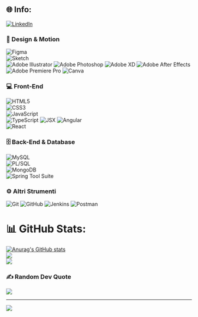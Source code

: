 
## 🌐 Info:
[![LinkedIn](https://img.shields.io/badge/LinkedIn-%230077B5.svg?logo=linkedin&logoColor=white)](https://linkedin.com/in/lorenzo-sijinardi) 

### 🎨 Design & Motion  
![Figma](https://img.shields.io/badge/Figma-%23F24E1E.svg?style=for-the-badge&logo=figma&logoColor=white)  
![Sketch](https://img.shields.io/badge/Sketch-%23FFB387.svg?style=for-the-badge&logo=sketch&logoColor=black)  
![Adobe Illustrator](https://img.shields.io/badge/Adobe%20Illustrator-%23FF9A00.svg?style=for-the-badge&logo=adobeillustrator&logoColor=white)
![Adobe Photoshop](https://img.shields.io/badge/Adobe%20Photoshop-%2331A8FF.svg?style=for-the-badge&logo=adobephotoshop&logoColor=white)
![Adobe XD](https://img.shields.io/badge/Adobe%20XD-%23FF61F6.svg?style=for-the-badge&logo=adobexd&logoColor=white)
![Adobe After Effects](https://img.shields.io/badge/Adobe%20After%20Effects-%239999FF.svg?style=for-the-badge&logo=aftereffects&logoColor=white)
![Adobe Premiere Pro](https://img.shields.io/badge/Adobe%20Premiere%20Pro-%239999FF.svg?style=for-the-badge&logo=premierepro&logoColor=white) 
![Canva](https://img.shields.io/badge/Canva-%2300C4CC.svg?style=for-the-badge&logo=canva&logoColor=white)  

### 💻 Front-End  
![HTML5](https://img.shields.io/badge/HTML5-%23E34F26.svg?style=for-the-badge&logo=html5&logoColor=white)  
![CSS3](https://img.shields.io/badge/CSS3-%231572B6.svg?style=for-the-badge&logo=css3&logoColor=white)  
![JavaScript](https://img.shields.io/badge/JavaScript-%23323330.svg?style=for-the-badge&logo=javascript&logoColor=%23F7DF1E)  
![TypeScript](https://img.shields.io/badge/TypeScript-%23007ACC.svg?style=for-the-badge&logo=typescript&logoColor=white)
![JSX](https://img.shields.io/badge/JSX-%23F7DF1E.svg?style=for-the-badge&logo=javascript&logoColor=black)
![Angular](https://img.shields.io/badge/Angular-%23DD0031.svg?style=for-the-badge&logo=angular&logoColor=white)  
![React](https://img.shields.io/badge/React-%2320232A.svg?style=for-the-badge&logo=react&logoColor=%2361DAFB)  

### 🗄️ Back-End & Database  
![MySQL](https://img.shields.io/badge/MySQL-%234479A1.svg?style=for-the-badge&logo=mysql&logoColor=white)  
![PL/SQL](https://img.shields.io/badge/PL%2FSQL-%23F80000.svg?style=for-the-badge&logo=oracle&logoColor=white)  
![MongoDB](https://img.shields.io/badge/MongoDB-%2347A248.svg?style=for-the-badge&logo=mongodb&logoColor=white)  
![Spring Tool Suite](https://img.shields.io/badge/Spring%20Tool%20Suite-%236DB33F.svg?style=for-the-badge&logo=spring&logoColor=white)  

### ⚙️ Altri Strumenti  
![Git](https://img.shields.io/badge/Git-%23F05032.svg?style=for-the-badge&logo=git&logoColor=white)
![GitHub](https://img.shields.io/badge/GitHub-%23181717.svg?style=for-the-badge&logo=github&logoColor=white)
![Jenkins](https://img.shields.io/badge/Jenkins-%23D24939.svg?style=for-the-badge&logo=jenkins&logoColor=white)
![Postman](https://img.shields.io/badge/Postman-%23FF6C37.svg?style=for-the-badge&logo=postman&logoColor=white)  

# 📊 GitHub Stats:
[![Anurag's GitHub stats](https://github-readme-stats.vercel.app/api?username=lollosxvm)](https://github.com/anuraghazra/github-readme-stats)</br>
![](https://github-readme-streak-stats.herokuapp.com/?user=lollosxvm&theme=dracula&hide_border=false)<br/>
![](https://github-readme-stats.vercel.app/api/top-langs/?username=lollosxvm&theme=dracula&hide_border=false&include_all_commits=true&count_private=false&layout=compact)

### ✍️ Random Dev Quote
![](https://quotes-github-readme.vercel.app/api?type=horizontal&theme=radical)

---
[![](https://visitcount.itsvg.in/api?id=lollosxvm&icon=0&color=1)](https://visitcount.itsvg.in)


